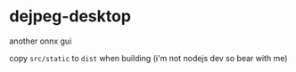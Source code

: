 # dejpeg-desktop
another onnx gui

copy `src/static` to `dist` when building (i'm not nodejs dev so bear with me)